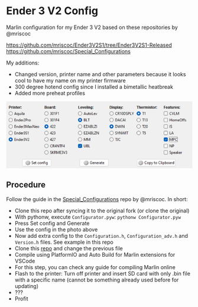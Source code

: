 # Ender 3 V2 Config
Marlin configuration for my Ender 3 V2 based on these repositories by @mriscoc

https://github.com/mriscoc/Ender3V2S1/tree/Ender3V2S1-Released
https://github.com/mriscoc/Special_Configurations

My additions:
- Changed version, printer name and other parameters because it looks cool to have my name on my printer firmware
- 300 degree hotend config since I installed a bimetallic heatbreak
- Added more preheat profiles

![Minimal config](https://github.com/Pelochus/Ender3-V2-Config/blob/main/images/Minimal-Config.png)

## Procedure
Follow the guide in the [Special_Configurations](https://github.com/mriscoc/Special_Configurations) repo by @mriscoc. In short:
- Clone this repo after syncing it to the original fork (or clone the original)
- With pythonw, execute ```Configurator.pyw```: ```pythonw Configurator.pyw```
- Press Set config and Generate
- Use the config in the photo above
- Now add extra config to the ```Configuration.h```, ```Configuration_adv.h``` and ```Version.h``` files. See example in this repo
- Clone this [repo](https://github.com/mriscoc/Ender3V2S1/tree/Ender3V2S1-Released) and change the previous file
- Compile using PlatformIO and Auto Build for Marlin extensions for VSCode
- For this step, you can check any guide for compiling Marlin online
- Flash to the printer: Turn off printer and insert SD card with only .bin file with a specific name (cannot be something already used before for updating)
- ???
- Profit
